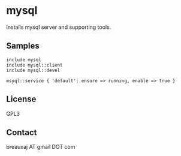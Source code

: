 mysql
=====

Installs mysql server and supporting tools.

Samples
-------
```
include mysql
include mysql::client
include mysql::devel
```
```
msyql::service { 'default': ensure => running, enable => true }
```

License
-------
GPL3

Contact
-------
breauxaj AT gmail DOT com

